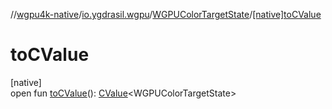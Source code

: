 //[wgpu4k-native](../../../index.md)/[io.ygdrasil.wgpu](../index.md)/[WGPUColorTargetState](index.md)/[[native]toCValue]([native]to-c-value.md)

# toCValue

[native]\
open fun [toCValue]([native]to-c-value.md)(): [CValue](https://kotlinlang.org/api/core/kotlin-stdlib/kotlinx.cinterop/-c-value/index.html)&lt;WGPUColorTargetState&gt;